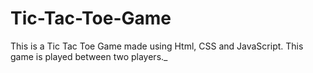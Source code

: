 # Tic-Tac-Toe-Game
This is a Tic Tac Toe Game made using Html, CSS and JavaScript.
This game is played between two players._
